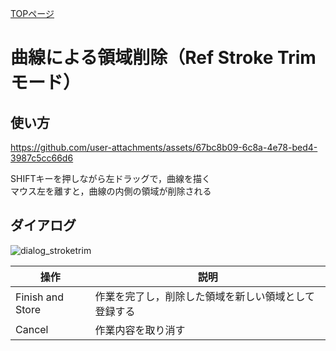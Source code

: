 [TOPページ](README.md)

# 曲線による領域削除（Ref Stroke Trim モード）

## 使い方

<!-- ref_stroketrim.mp4 -->
https://github.com/user-attachments/assets/67bc8b09-6c8a-4e78-bed4-3987c5cc66d6

SHIFTキーを押しながら左ドラッグで，曲線を描く  
マウス左を離すと，曲線の内側の領域が削除される

## ダイアログ

<!-- dialog_stroketrim.png -->
![dialog_stroketrim](https://github.com/user-attachments/assets/1e792af4-382b-4069-9f44-a482ec9c552a)

| 操作 | 説明 |
| --- | --- |
| Finish and Store | 作業を完了し，削除した領域を新しい領域として登録する |
| Cancel | 作業内容を取り消す |
